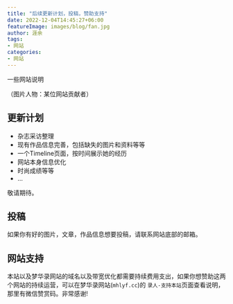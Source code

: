 ```yaml
---
title: "后续更新计划，投稿，赞助支持"
date: 2022-12-04T14:45:27+06:00
featureImage: images/blog/fan.jpg
author: 涯余
tags:
- 网站
categories:
- 网站
---
```


一些网站说明
<!--more-->


（图片人物：某位网站贡献者）

## 更新计划


* 杂志采访整理
* 现有作品信息完善，包括缺失的图片和资料等等
* 一个Timeline页面，按时间展示她的经历
* 网站本身信息优化
* 时尚成绩等等
* ...

敬请期待。

## 投稿

如果你有好的图片，文章，作品信息想要投稿，请联系网站底部的邮箱。


## 网站支持

本站以及梦华录网站的域名以及带宽优化都需要持续费用支出，如果你想赞助这两个网站的持续运营，可以在梦华录网站(`mhlyf.cc`)的 `录人-支持本站`页面查看说明，那里有微信赞赏码。非常感谢!


